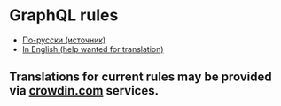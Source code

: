 # GraphQL rules

- [По-русски (источник)](./docs)
- [In English (help wanted for translation)](./en)

## Translations for current rules may be provided via [crowdin.com](https://crowdin.com/project/graphql-rules-ru) services.
